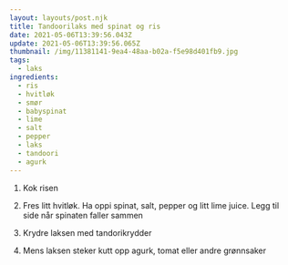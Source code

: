 ```yaml
---
layout: layouts/post.njk
title: Tandoorilaks med spinat og ris
date: 2021-05-06T13:39:56.043Z
update: 2021-05-06T13:39:56.065Z
thumbnail: /img/11381141-9ea4-48aa-b02a-f5e98d401fb9.jpg
tags:
  - laks
ingredients:
  - ris
  - hvitløk
  - smør
  - babyspinat
  - lime
  - salt
  - pepper
  - laks
  - tandoori
  - agurk
---
```

1. Kok  risen

2. Fres litt hvitløk. Ha oppi spinat, salt, pepper og litt lime juice. Legg til side når spinaten faller sammen

3. Krydre laksen med tandorikrydder

4. Mens laksen steker kutt opp agurk, tomat eller andre grønnsaker